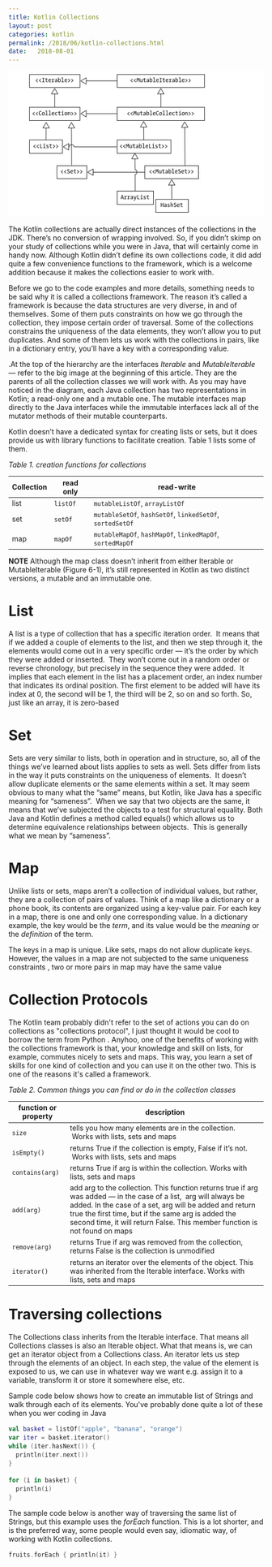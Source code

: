 ```yaml
---
title: Kotlin Collections
layout: post
categories: kotlin
permalink: /2018/06/kotlin-collections.html
date:   2018-08-01 
---
```


![](/images/kotlin-collections-classes.png)

The Kotlin collections are actually direct instances of the collections in the JDK. There’s no conversion of wrapping involved. So, if you didn’t skimp on your study of collections while you were in Java, that will certainly come in handy now.  Although Kotlin didn’t define its own collections code, it did add quite a few convenience functions to the framework, which is a welcome addition because it makes the collections easier to work with.  



Before we go to the code examples and more details, something needs to be said why it is called a collections framework. The reason it’s called a framework is because the data structures are very diverse, in and of themselves. Some of them puts constraints on how we go through the collection, they impose certain order of traversal. Some of the collections constrains the uniqueness of the data elements, they won’t allow you to put duplicates. And some of them lets us work with the collections in pairs, like in a dictionary entry, you’ll have a key with a corresponding value.  

.At the top of the hierarchy are the interfaces *Iterable* and *MutableIterable* —  refer to the big image at the beginning of this article. They are the parents of all the collection classes we will work with. As you may have noticed in the diagram, each Java collection has two representations in Kotlin; a read-only one and a mutable one. The mutable interfaces map directly to the Java interfaces while the immutable interfaces lack all of the mutator methods of their mutable counterparts.  

Kotlin doesn’t have a dedicated syntax for creating lists or sets, but it does provide us with library functions to facilitate creation. Table 1 lists some of them. 



*Table 1. creation functions for collections*

| Collection | read only | read-write                                                |
| ---------- | --------- | --------------------------------------------------------- |
| list       | `listOf`  | `mutableListOf`, `arrayListOf`                            |
| set        | `setOf`   | `mutableSetOf`, `hashSetOf`, `linkedSetOf`, `sortedSetOf` |
| map        | `mapOf`   | `mutableMapOf`, `hashMapOf`, `linkedMapOf`, `sortedMapOf` |



<aside><strong>NOTE</strong>
Although the map class doesn’t inherit from either Iterable or MutableIterable (Figure 6-1), it’s still represented in Kotlin as two distinct versions, a mutable and an immutable one.
</aside>


# List 

A list is a type of collection that has a specific iteration order.  It means that if we added a couple of elements to the list, and then we step through it, the elements would come out in a very specific order — it’s the order by which they were added or inserted.  They won’t come out in a random order or reverse chronology, but precisely in the sequence they were added.  It implies that each element in the list has a placement order, an index number that indicates its ordinal position. The first element to be added will have its index at 0, the second will be 1, the third will be 2, so on and so forth. So, just like an array, it is zero-based 

# Set

Sets are very similar to lists, both in operation and in structure, so, all of the things we’ve learned about lists applies to sets as well. Sets differ from lists in the way it puts constraints on the uniqueness of elements.  It doesn’t allow duplicate elements or the same elements within a set. It may seem obvious to many what the “same” means, but Kotlin, like Java has a specific meaning for “sameness”.  When we say that two objects are the same, it means that we’ve subjected the objects to a test for structural equality. Both Java and Kotlin defines a method called equals() which allows us to determine equivalence relationships between objects.  This is generally what we mean by “sameness”.   

# Map

Unlike lists or sets, maps aren’t a collection of individual values, but rather, they are a collection of pairs of values. Think of a map like a dictionary or a phone book, its contents are organized using a key-value pair. For each key in a map, there is one and only one corresponding value.  In a dictionary example, the key would be the *term*, and its value would be the *meaning* or the *definition* of the term.    

The keys in a map is unique. Like sets, maps do not allow duplicate keys. However, the values in a map are not subjected to the same uniqueness constraints , two or more pairs in map may have the same value



# Collection Protocols

The Kotlin team probably didn't refer to the set of actions you can do on collections as "collections protocol", I just thought it would be cool to borrow the term from Python . Anyhoo, one of the benefits of working with the collections framework is that, your knowledge and skill on lists, for example, commutes nicely to sets and maps. This way, you learn a set of skills for one kind of collection and you can use it on the other two. This is one of the reasons it's called a framework.



*Table 2. Common things you can find or do in the collection classes*

| function or property | description                                                  |
| -------------------- | ------------------------------------------------------------ |
| `size`               | tells you how many elements are in the collection.  Works with lists, sets and maps |
| `isEmpty()`          | returns True if the collection is empty, False if it’s not.  Works with lists, sets and maps |
| `contains(arg)`      | returns True if arg is within the collection. Works with lists, sets and maps |
| `add(arg)`           | add arg to the collection. This function returns true if arg was added — in the case of a list,  arg will always be added. In the case of a set, arg will be added and return true the first time, but if the same arg is added the second time, it will return False. This member function is not found on maps |
| `remove(arg)`        | returns True if arg was removed from the collection, returns False is the collection is unmodified |
| `iterator()`         | returns an iterator over the elements of the object. This was inherited from the Iterable interface. Works with lists, sets and maps |

# Traversing collections

The Collections class inherits from the Iterable interface. That means all Collections classes is also an Iterable object. What that means is, we can get an iterator object from a Collections class.   An iterator lets us step through the elements of an object. In each step, the value of the element is exposed to us, we can use in whatever way we want e.g. assign it to a variable, transform it or store it somewhere else, etc.  

Sample code below shows how to create an immutable list of Strings and walk through each of  its elements.  You've probably done quite a lot of these when you wer coding in Java

```kotlin
val basket = listOf("apple", "banana", "orange")
var iter = basket.iterator()
while (iter.hasNext()) {
  println(iter.next())
}

for (i in basket) {
  println(i)
}
```



The sample code below is another way of traversing the same list of Strings, but this example uses the *forEach* function. This is a lot shorter, and is the preferred way, some people would even say, idiomatic way, of working with Kotlin collections.

```kotlin
fruits.forEach { println(it) }  
```
 